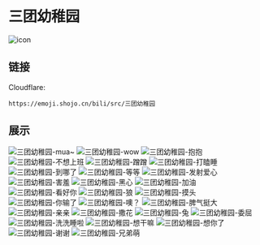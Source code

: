 # 三团幼稚园
![icon](https://emoji.shojo.cn/bili/src/三团幼稚园/icon.png)
## 链接
Cloudflare:
```
https://emoji.shojo.cn/bili/src/三团幼稚园
```
## 展示
![三团幼稚园-mua~](https://emoji.shojo.cn/bili/src/三团幼稚园/三团幼稚园-mua~.png)
![三团幼稚园-wow](https://emoji.shojo.cn/bili/src/三团幼稚园/三团幼稚园-wow.png)
![三团幼稚园-抱抱](https://emoji.shojo.cn/bili/src/三团幼稚园/三团幼稚园-抱抱.png)
![三团幼稚园-不想上班](https://emoji.shojo.cn/bili/src/三团幼稚园/三团幼稚园-不想上班.png)
![三团幼稚园-蹭蹭](https://emoji.shojo.cn/bili/src/三团幼稚园/三团幼稚园-蹭蹭.png)
![三团幼稚园-打瞌睡](https://emoji.shojo.cn/bili/src/三团幼稚园/三团幼稚园-打瞌睡.png)
![三团幼稚园-到哪了](https://emoji.shojo.cn/bili/src/三团幼稚园/三团幼稚园-到哪了.png)
![三团幼稚园-等等](https://emoji.shojo.cn/bili/src/三团幼稚园/三团幼稚园-等等.png)
![三团幼稚园-发射爱心](https://emoji.shojo.cn/bili/src/三团幼稚园/三团幼稚园-发射爱心.png)
![三团幼稚园-害羞](https://emoji.shojo.cn/bili/src/三团幼稚园/三团幼稚园-害羞.png)
![三团幼稚园-黑心](https://emoji.shojo.cn/bili/src/三团幼稚园/三团幼稚园-黑心.png)
![三团幼稚园-加油](https://emoji.shojo.cn/bili/src/三团幼稚园/三团幼稚园-加油.png)
![三团幼稚园-看好你](https://emoji.shojo.cn/bili/src/三团幼稚园/三团幼稚园-看好你.png)
![三团幼稚园-狼](https://emoji.shojo.cn/bili/src/三团幼稚园/三团幼稚园-狼.png)
![三团幼稚园-摸头](https://emoji.shojo.cn/bili/src/三团幼稚园/三团幼稚园-摸头.png)
![三团幼稚园-你输了](https://emoji.shojo.cn/bili/src/三团幼稚园/三团幼稚园-你输了.png)
![三团幼稚园-噢？](https://emoji.shojo.cn/bili/src/三团幼稚园/三团幼稚园-噢？.png)
![三团幼稚园-脾气挺大](https://emoji.shojo.cn/bili/src/三团幼稚园/三团幼稚园-脾气挺大.png)
![三团幼稚园-亲亲](https://emoji.shojo.cn/bili/src/三团幼稚园/三团幼稚园-亲亲.png)
![三团幼稚园-撒花](https://emoji.shojo.cn/bili/src/三团幼稚园/三团幼稚园-撒花.png)
![三团幼稚园-兔](https://emoji.shojo.cn/bili/src/三团幼稚园/三团幼稚园-兔.png)
![三团幼稚园-委屈](https://emoji.shojo.cn/bili/src/三团幼稚园/三团幼稚园-委屈.png)
![三团幼稚园-洗洗睡啦](https://emoji.shojo.cn/bili/src/三团幼稚园/三团幼稚园-洗洗睡啦.png)
![三团幼稚园-想干嘛](https://emoji.shojo.cn/bili/src/三团幼稚园/三团幼稚园-想干嘛.png)
![三团幼稚园-想你了](https://emoji.shojo.cn/bili/src/三团幼稚园/三团幼稚园-想你了.png)
![三团幼稚园-谢谢](https://emoji.shojo.cn/bili/src/三团幼稚园/三团幼稚园-谢谢.png)
![三团幼稚园-兄弟萌](https://emoji.shojo.cn/bili/src/三团幼稚园/三团幼稚园-兄弟萌.png)
